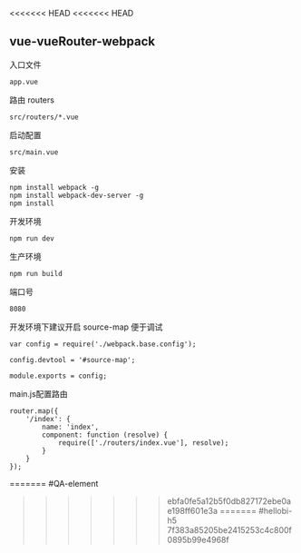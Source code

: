 <<<<<<< HEAD
<<<<<<< HEAD
## vue-vueRouter-webpack

入口文件
```
app.vue

```
路由 routers
```
src/routers/*.vue

```
启动配置
```
src/main.vue

```
安装
```
npm install webpack -g
npm install webpack-dev-server -g
npm install

```

开发环境
```
npm run dev

```

生产环境
```
npm run build

```


端口号

```
8080

```


开发环境下建议开启 source-map 便于调试

```
var config = require('./webpack.base.config');

config.devtool = '#source-map';

module.exports = config;

```

main.js配置路由

```
router.map({
    '/index': {
        name: 'index',
        component: function (resolve) {
            require(['./routers/index.vue'], resolve);
        }
    }
});

```


=======
#QA-element
>>>>>>> ebfa0fe5a12b5f0db827172ebe0ae198ff601e3a
=======
#hellobi-h5
>>>>>>> 7f383a85205be2415253c4c800f0895b99e4968f
